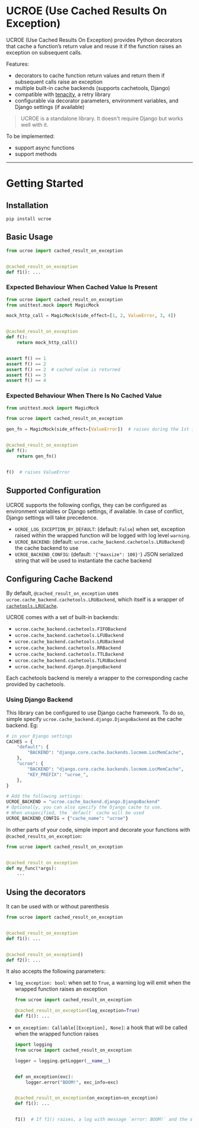 # UCROE (Use Cached Results On Exception)

UCROE (Use Cached Results On Exception) provides Python decorators that cache a function’s return value and reuse it if
the
function raises an exception on subsequent calls.

Features:

- decorators to cache function return values and return them if subsequent calls raise an exception
- multiple built-in cache backends (supports cachetools, Django)
- compatible with [tenacity](https://tenacity.readthedocs.io/en/latest/), a retry library
- configurable via decorator parameters, environment variables, and Django settings (if available)

> UCROE is a standalone library. It doesn't require Django but works well with it.

To be implemented:

- support async functions
- support methods

---

# Getting Started

## Installation

```shell
pip install ucroe
```

## Basic Usage

```python
from ucroe import cached_result_on_exception


@cached_result_on_exception
def f1(): ...
```

### Expected Behaviour When Cached Value Is Present

```python
from ucroe import cached_result_on_exception
from unittest.mock import MagicMock

mock_http_call = MagicMock(side_effect=[1, 2, ValueError, 3, 4])


@cached_result_on_exception
def f():
    return mock_http_call()


assert f() == 1
assert f() == 2
assert f() == 2  # cached value is returned
assert f() == 3
assert f() == 4
```

### Expected Behaviour When There Is No Cached Value

```python
from unittest.mock import MagicMock

from ucroe import cached_result_on_exception

gen_fn = MagicMock(side_effect=[ValueError])  # raises during the 1st invocation


@cached_result_on_exception
def f():
    return gen_fn()


f()  # raises ValueError
```

## Supported Configuration

UCROE supports the following configs, they can be configured as environment variables or Django settings, if available.
In case of conflict, Django settings will take precedence.

- `UCROE_LOG_EXCEPTION_BY_DEFAULT`: (default: `False`) when set, exception raised within the wrapped function will be
  logged with log level `warning`.
- `UCROE_BACKEND`: (default: `ucroe.cache_backend.cachetools.LRUBackend`) the cache backend to use
- `UCROE_BACKEND_CONFIG`: (default: `'{"maxsize": 100}'`) JSON serialized string that will be used to instantiate the
  cache backend

## Configuring Cache Backend

By default, `@cached_result_on_exception` uses `ucroe.cache_backend.cachetools.LRUBackend`, which itself is a wrapper
of [`cachetools.LRUCache`](https://cachetools.readthedocs.io/en/latest/#cachetools.LRUCache).

UCROE comes with a set of built-in backends:

- `ucroe.cache_backend.cachetools.FIFOBackend`
- `ucroe.cache_backend.cachetools.LFUBackend`
- `ucroe.cache_backend.cachetools.LRUBackend`
- `ucroe.cache_backend.cachetools.RRBackend`
- `ucroe.cache_backend.cachetools.TTLBackend`
- `ucroe.cache_backend.cachetools.TLRUBackend`
- `ucroe.cache_backend.django.DjangoBackend`

Each cachetools backend is merely a wrapper to the corresponding cache provided by cachetools.

### Using Django Backend

This library can be configured to use Django cache framework.
To do so, simple specify `ucroe.cache_backend.django.DjangoBackend` as the cache backend. Eg:

```python
# in your Django settings 
CACHES = {
    "default": {
        "BACKEND": "django.core.cache.backends.locmem.LocMemCache",
    },
    "ucroe": {
        "BACKEND": "django.core.cache.backends.locmem.LocMemCache",
        "KEY_PREFIX": "ucroe_",
    },
}

# Add the following settings:
UCROE_BACKEND = "ucroe.cache_backend.django.DjangoBackend"
# Optionally, you can also specify the Django cache to use.
# When unspecified, the `default` cache will be used
UCROE_BACKEND_CONFIG = {"cache_name": "ucroe"}
```

In other parts of your code, simple import and decorate your functions with `@cached_results_on_exception`:

```python
from ucroe import cached_result_on_exception


@cached_result_on_exception
def my_func(*args):
    ...
```

## Using the decorators

It can be used with or without parenthesis

```python
from ucroe import cached_result_on_exception


@cached_result_on_exception
def f1(): ...


@cached_result_on_exception()
def f2(): ...
```

It also accepts the following parameters:

- `log_exception: bool`: when set to `True`, a warning log will emit when the wrapped function raises an exception
  ```python
  from ucroe import cached_result_on_exception
  
  @cached_result_on_exception(log_exception=True)
  def f1(): ...
  ```
- `on_exception: Callable[[Exception], None]`: a hook that will be called when the wrapped function raises
  ```python
  import logging
  from ucroe import cached_result_on_exception
  
  logger = logging.getLogger(__name__)
  
  
  def on_exception(exc):
      logger.error("BOOM!", exc_info=exc)
  
  
  @cached_result_on_exception(on_exception=on_exception)
  def f1(): ...
  
  
  f1()  # If f1() raises, a log with message `error: BOOM!` and the stack trace will be emitted.
  ```
